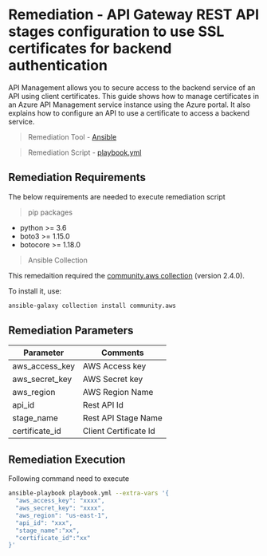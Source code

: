 # Remediation - API Gateway REST API stages configuration to use SSL certificates for backend authentication
API Management allows you to secure access to the backend service of an API using client certificates. This guide shows how to manage certificates in an Azure API Management service instance using the Azure portal. It also explains how to configure an API to use a certificate to access a backend service.

> Remediation Tool   - [Ansible](https://www.ansible.com/)

> Remediation Script - [playbook.yml](playbook.yml)

## Remediation Requirements
The below requirements are needed to execute remediation script

> pip packages
- python >= 3.6
- boto3 >= 1.15.0
- botocore >= 1.18.0

> Ansible Collection

This remedaition required the [community.aws collection](https://galaxy.ansible.com/community/aws) (version 2.4.0).

To install it, use: 
```sh
ansible-galaxy collection install community.aws
```

## Remediation Parameters

| Parameter      | Comments              |
|----------------|-----------------------|
| aws_access_key | AWS Access key        |
| aws_secret_key | AWS Secret key        |
| aws_region         | AWS Region Name       |
| api_id         | Rest API Id           |
| stage_name     | Rest API Stage Name   |
| certificate_id | Client Certificate Id |


## Remediation Execution
Following command need to execute
```sh
ansible-playbook playbook.yml --extra-vars '{
  "aws_access_key": "xxxx",
  "aws_secret_key": "xxxx",
  "aws_region": "us-east-1",
  "api_id": "xxx",
  "stage_name":"xx",
  "certificate_id":"xx"
}'
```